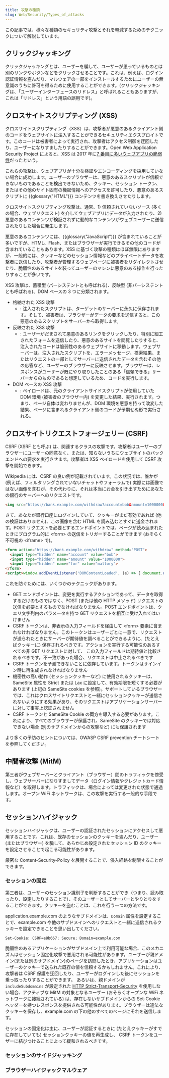 ```yaml
---
title: 攻撃の種類
slug: Web/Security/Types_of_attacks
---
```


この記事では、様々な種類のセキュリティ攻撃とそれを軽減するためのテクニックについて解説しています。

## クリックジャッキング

クリックジャッキングとは、ユーザーを騙して、ユーザーが思っているものとは別のリンクやボタンなどをクリックさせることです。これは、例えば、ログイン認証情報を盗んだり、マルウェアの一部をインストールするためにユーザーの無意識のうちに許可を得るために使用することができます。(クリックジャッキングは、「ユーザーインターフェースのリドレス」と呼ばれることもありますが、これは「リドレス」という用語の誤用です)。

## クロスサイトスクリプティング (XSS)

クロスサイトスクリプティング（XSS）は、攻撃者が悪意のあるクライアント側のコードをウェブサイトに注入することができるセキュリティエクスプロイトです。このコードは被害者によって実行され、攻撃者はアクセス制御を迂回したり、ユーザーになりすましたりすることができます。Open Web Application Security Project によると、XSS は 2017 年に[7 番目に多いウェブアプリの脆弱性](https://owasp.org/www-project-top-ten/2017/Top_10)だったという。

これらの攻撃は、ウェブアプリが十分な検証やエンコーディングを採用していない場合に成功します。ユーザーのブラウザーは、悪意のあるスクリプトが信頼できないものであることを検出できないため、クッキー、セッション トークン、またはその他のサイト固有の機密情報へのアクセスを許可したり、悪意のあるスクリプトに {{glossary("HTML")}} コンテンツを書き換えさせたりします。

クロスサイトスクリプティング攻撃は、通常、1) 信頼されていないソース (多くの場合、ウェブリクエスト) を介してウェブアプリにデータが入力されたり、2) 悪意のあるコンテンツが検証されずに動的なコンテンツがウェブユーザーに送信されたりした場合に発生します。

悪意のあるコンテンツには、{{glossary("JavaScript")}} が含まれていることが多いですが、HTML、Flash、またはブラウザーが実行できるその他のコードが含まれていることもあります。XSS に基づく攻撃の種類はほぼ無限にありますが、一般的には、クッキーなどのセッション情報などのプライベートデータを攻撃者に送信したり、攻撃者が管理するウェブページに被害者をリダイレクトさせたり、脆弱性のあるサイトを装ってユーザーのマシンに悪意のある操作を行ったりすることが多いです。

XSS 攻撃は、蓄積型 (パーシステントとも呼ばれる)、反映型 (非パーシステントとも呼ばれる)、DOM ベースの 3 つに分類されます。

- 格納された XSS 攻撃
  - : 注入されたスクリプトは、ターゲットのサーバーに永久に保存されます。そして、被害者は、ブラウザーがデータの要求を送信すると、この悪意のあるスクリプトをサーバーから取得します。
- 反映された XSS 攻撃
  - : ユーザーがだまされて悪意のあるリンクをクリックしたり、特別に細工されたフォームを送信したり、悪意のあるサイトを閲覧したりすると、注入されたコードは脆弱性のあるウェブサイトに移動します。ウェブサーバーは、注入されたスクリプトを、エラーメッセージ、検索結果、またはリクエストの一部としてサーバーに送信されたデータを含むその他の応答など、ユーザーのブラウザーに反映させます。ブラウザーは、レスポンスがユーザーが既にやり取りしたことのある「信頼できる」サーバーからのものであると想定しているため、コードを実行します。
- DOM ベースの XSS 攻撃
  - : ペイロードは、元のクライアントサイドスクリプトが使用していた DOM 環境 (被害者のブラウザー内) を変更した結果、実行されます。つまり、ページ自体は変わりませんが、DOM 環境を悪意を持って改変した結果、ページに含まれるクライアント側のコードが予期せぬ形で実行される。

## クロスサイトリクエストフォージェリー (CSRF)

CSRF (XSRF とも呼ぶ) は、関連するクラスの攻撃です。攻撃者はユーザーのブラウザーにユーザーの同意なく、または、知らないうちにウェブサイトのバックエンドへの要求を実行させます。攻撃者は XSS ペイロードを使用して CSRF 攻撃を開始できます。

Wikipedia には、CSRF の良い例が記載されています。この状況では、誰かが (例えば、フィルタリングされていないチャットやフォーラムで) 実際には画像ではない画像を含むが、その代わりに、それは本当にお金を引き出すためにあなたの銀行のサーバーへのリクエストです。

```html
<img src="https://bank.example.com/withdraw?account=bob&amount=1000000&for=mallory">
```

さて、あなたが銀行口座にログインしていて、クッキーがまだ有効であれば (他の検証はありません)、この画像を含む HTML を読み込むとすぐに送金されます。POST リクエストを必要とするエンドポイントでは、ページが読み込まれたときにプログラム的に \<form> の送信をトリガーすることができます (おそらく不可視の \<iframe> で)。

```html
<form action="https://bank.example.com/withdraw" method="POST">
  <input type="hidden" name="account" value="bob">
  <input type="hidden" name="amount" value="1000000">
  <input type="hidden" name="for" value="mallory">
</form>
<script>window.addEventListener('DOMContentLoaded', (e) => { document.querySelector('form').submit(); }</script>
```

これを防ぐためには、いくつかのテクニックがあります。

- GET エンドポイントは、変更を実行するアクションであって、データを取得するだけのものではなく、POST (または他の HTTP メソッド) リクエストの送信を必要とするものでなければなりません。POST エンドポイントは、クエリ文字列内のパラメータを持つ GET リクエストを相互に受け入れてはいけません
- CSRF トークンは、非表示の入力フィールドを経由して \<form> 要素に含まれなければなりません。このトークンはユーザーごとに一意で、リクエストが送られたときにサーバーが期待値を調べることができるように、(たとえばクッキーに) 保存されるべきです。アクションを実行する可能性のあるすべての非 GET リクエストに対して、 この入力フィールドは期待値と比較されるべきです。不一致があった場合、リクエストは中止されるべきです
- CSRF トークンを予測できないことに依存しています。トークンはサインイン時に再生成されなければなりません
- 機密性の高い動作 (セッションクッキーなど) に使用されるクッキーは、SameSite 属性を Strict または Lax に設定して、有効期限を短くする必要があります (上記の SameSite cookies を参照)。サポートしているブラウザーでは、これはクロスサイトリクエストと一緒にセッションクッキーが送信されないようにする効果があり、そのリクエストはアプリケーションサーバーに対して事実上認証されません
- CSRF トークンと SameSite Cookie の両方を導入する必要があります。これにより、すべてのブラウザーが保護され、SameSite のクッキーでは対応できない場合 (別のサブドメインからの攻撃など) にも保護されます

より多くの予防のヒントについては、OWASP CSRF prevention チートシートを参照してください。

## 中間者攻撃 (MitM)

第三者がウェブサーバーとクライアント（ブラウザー）間のトラフィックを傍受し、ウェブサーバーになりすましてデータ（ログイン情報やクレジットカード情報など）を取得します。トラフィックは、場合によっては変更された状態で通過します。オープン WiFi ネットワークは、この攻撃を実行する一般的な手段です。

## セッションハイジャック

セッションハイジャックは、ユーザーの認証されたセッションにアクセスして悪用することです。これは、既存のセッションのクッキーを盗んだり、ユーザー (またはブラウザー) を騙して、あらかじめ設定されたセッション ID のクッキーを設定させることで起こる可能性があります。

厳密な Content-Security-Policy を展開することで、侵入経路を制限することができます。

### セッションの固定

第三者は、ユーザーのセッション識別子を判断することができ（つまり、読み取ったり、設定したりすることで）、そのユーザーとしてサーバーとやりとりをすることができます。クッキーを盗むことは、これを行う一つの方法です。

application.example.com のようなサブドメインは、`Domain` 属性を設定することで、example.com や他のサブドメインへのリクエストと一緒に送信されるクッキーを設定できることを思い出してください。

```
Set-Cookie: CSRF=e8b667; Secure; Domain=example.com
```

脆弱性のあるアプリケーションがサブドメイン上で利用可能な場合、このメカニズムはセッション固定化攻撃で悪用される可能性があります。ユーザーが親ドメイン(または別のサブドメイン)のページを訪問したとき、アプリケーションはユーザーのクッキーで送られた既存の値を信頼するかもしれません。これにより、攻撃者は CSRF 保護を迂回したり、ユーザーがログインした後にセッションを乗っ取ったりすることができます。
あるいは、親ドメインが `includeSubdomains` が設定された [HTTP Strict-Transport-Security](/ja/docs/Glossary/HSTS) を使用しない場合、アクティブな MitM の対象となるユーザー (おそらくオープンな WiFi ネットワークに接続されている) は、存在しないサブドメインからの Set-Cookie ヘッダーを持つレスポンスを提供される可能性があります。ブラウザーは違法なクッキーを保存し、example.com の下の他のすべてのページにそれを送信します。

セッションの固定化は主に、ユーザーが認証するときに (たとえクッキーがすでに存在していても) セッションクッキーの値を再生成し、 CSRF トークンをユーザーに結びつけることによって緩和されるべきです。

### セッションのサイドジャッキング

### ブラウザーハイジャックマルウェア
